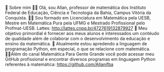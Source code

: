 👀 Sobre mim 
👨‍⚖️ Olá, sou Allan, professor de matemática dos Instituto Federal de Educação, Ciência e Tecnologia da Bahia, Campus Vitória da Conquista. 
👨‍🎓 Sou formado em Licenciatura em Matemática pela UESB, Mestre em Matemática Pura pela UFMG e Mestrado Profissional pelo Profmat-UESB. Lattes: http://lattes.cnpq.br/4727619132879927
💞️  Meu objetivo primordial é fornecer aos meus alunos e interessados um contéudo de qualidade além de colaborar com o desenvolvimento da educação e ensino da matemática.
🌱 Atualmente estou apredendo a linguagem de programação Python, em especial, o que se relacione com matemática.
🕵️‍♂️Além do canal Matemática Para Gente Grande você pode acessar meu GitHub profissional e encontrar diversos programas em linguagem Python referentes à matemática: https://github.com/Allanifba

<!---
Allanifba/Allanifba is a ✨ special ✨ repository because its `README.md` (this file) appears on your GitHub profile.
You can click the Preview link to take a look at your changes.
--->
